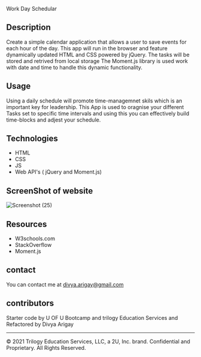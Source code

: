 Work Day Schedular

## Description
Create a simple calendar application that allows a user to save events for each hour of the day. This app will run in the browser and feature dynamically updated HTML and CSS powered by jQuery.
The tasks will be stored and retrived from local storage
The Moment.js library is used work with date and time to handle this dynamic functionality.

## Usage
Using a daily schedule will promote time-managemnet skils which is an important key for leadership.
This App is used to oragnise your different Tasks set to specific time intervals and using this you can effectively build time-blocks and adjest your schedule.

## Technologies
- HTML
- CSS
- JS
- Web API's ( jQuery and Moment.js)


## ScreenShot of website

![Screenshot (25)](https://user-images.githubusercontent.com/94805706/150699196-4ca29caa-a611-4e6f-9919-2008ca988d5b.jpg)




## Resources
- W3schools.com
- StackOverflow
- Moment.js 

## contact
You can contact me at divya.arigay@gmail.com

## contributors
Starter code by U OF U Bootcamp and trilogy Education Services and Refactored by Divya Arigay

- - -
© 2021 Trilogy Education Services, LLC, a 2U, Inc. brand. Confidential and Proprietary. All Rights Reserved.
